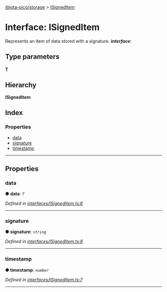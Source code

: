 [@iota-pico/storage](../README.md) > [ISignedItem](../interfaces/isigneditem.md)

# Interface: ISignedItem

Represents an item of data stored with a signature.
*__interface__*: 

## Type parameters
#### T 
## Hierarchy

**ISignedItem**

## Index

### Properties

* [data](isigneditem.md#data)
* [signature](isigneditem.md#signature)
* [timestamp](isigneditem.md#timestamp)

---

## Properties

<a id="data"></a>

###  data

**● data**: *`T`*

*Defined in [interfaces/ISignedItem.ts:6](https://github.com/iota-pico/storage/blob/9579284/src/interfaces/ISignedItem.ts#L6)*

___
<a id="signature"></a>

###  signature

**● signature**: *`string`*

*Defined in [interfaces/ISignedItem.ts:8](https://github.com/iota-pico/storage/blob/9579284/src/interfaces/ISignedItem.ts#L8)*

___
<a id="timestamp"></a>

###  timestamp

**● timestamp**: *`number`*

*Defined in [interfaces/ISignedItem.ts:7](https://github.com/iota-pico/storage/blob/9579284/src/interfaces/ISignedItem.ts#L7)*

___

